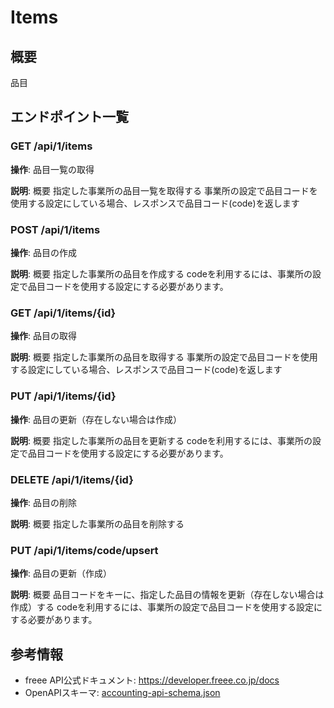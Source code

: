 # Items

## 概要

品目

## エンドポイント一覧

### GET /api/1/items

**操作**: 品目一覧の取得

**説明**: 概要 指定した事業所の品目一覧を取得する 事業所の設定で品目コードを使用する設定にしている場合、レスポンスで品目コード(code)を返します

### POST /api/1/items

**操作**: 品目の作成

**説明**: 概要 指定した事業所の品目を作成する codeを利用するには、事業所の設定で品目コードを使用する設定にする必要があります。

### GET /api/1/items/{id}

**操作**: 品目の取得

**説明**: 概要 指定した事業所の品目を取得する 事業所の設定で品目コードを使用する設定にしている場合、レスポンスで品目コード(code)を返します

### PUT /api/1/items/{id}

**操作**: 品目の更新（存在しない場合は作成）

**説明**: 概要 指定した事業所の品目を更新する codeを利用するには、事業所の設定で品目コードを使用する設定にする必要があります。

### DELETE /api/1/items/{id}

**操作**: 品目の削除

**説明**: 概要 指定した事業所の品目を削除する

### PUT /api/1/items/code/upsert

**操作**: 品目の更新（作成）

**説明**: 概要 品目コードをキーに、指定した品目の情報を更新（存在しない場合は作成）する codeを利用するには、事業所の設定で品目コードを使用する設定にする必要があります。



## 参考情報

- freee API公式ドキュメント: https://developer.freee.co.jp/docs
- OpenAPIスキーマ: [accounting-api-schema.json](../../openapi/accounting-api-schema.json)
